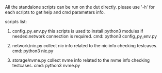 All the standalone scripts can be run on the dut directly.
please use '-h' for each scripts to get help and cmd parameters info.

scripts list:
1. config_py_env.py
this scripts is used to install python3 modules if needed.network connection is required.
cmd: python3 config_py_env.py

2. network/nic.py
collect nic info related to the nic info checking testcases.
cmd: python3 nic.py

3. storage/nvme.py
collect nvme info related to the nvme info checking testcases.
cmd: python3 nvme.py

